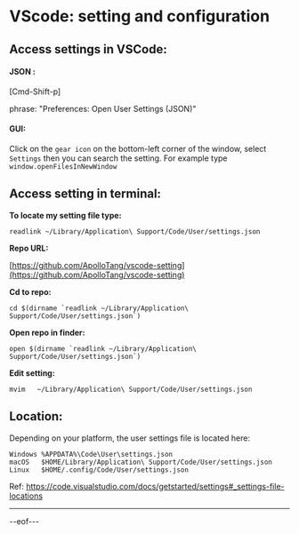 # VScode: setting and configuration



## Access settings in VSCode:

#### JSON : 

[Cmd-Shift-p] 

phrase: "Preferences: Open User Settings (JSON)"

#### GUI:


Click on the `gear icon` on the bottom-left corner of the window, select `Settings` then you can search the setting. For example type `window.openFilesInNewWindow`





## Access setting in terminal:

**To locate my setting file type:**

```
readlink ~/Library/Application\ Support/Code/User/settings.json
```

**Repo URL:**

[https://github.com/ApolloTang/vscode-setting](https://github.com/ApolloTang/vscode-setting)

**Cd to repo:**

```
cd $(dirname `readlink ~/Library/Application\ Support/Code/User/settings.json`)
```

**Open repo in finder:** 

```
open $(dirname `readlink ~/Library/Application\ Support/Code/User/settings.json`)
```

**Edit setting:**

```
mvim   ~/Library/Application\ Support/Code/User/settings.json
```



## Location:

Depending on your platform, the user settings file is located here:

```
Windows %APPDATA%\Code\User\settings.json
macOS   $HOME/Library/Application\ Support/Code/User/settings.json
Linux   $HOME/.config/Code/User/settings.json
```

Ref: https://code.visualstudio.com/docs/getstarted/settings#_settings-file-locations



---
--eof---

